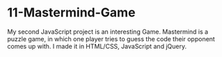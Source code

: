 # 11-Mastermind-Game
My second JavaScript project is an interesting Game. Mastermind is a puzzle game, in which one player tries to guess the code their opponent comes up with. I made it in HTML/CSS, JavaScript and jQuery.
